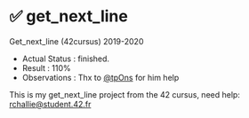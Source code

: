 # ✅ get_next_line
Get_next_line (42cursus) 2019-2020

- Actual Status : finished.
- Result        : 110%
- Observations  : Thx to [@tpOns](https://github.com/tp0ns) for him help

This is my get_next_line project from the 42 cursus,
need help:
rchallie@student.42.fr
